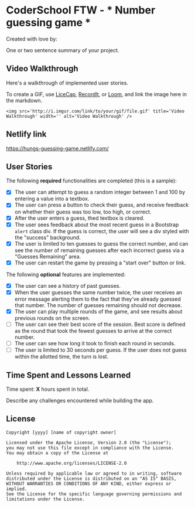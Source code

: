 # CoderSchool FTW - * Number guessing game *

Created with love by: <Your Name Here>
  
One or two sentence summary of your project. 

## Video Walkthrough

Here's a walkthrough of implemented user stories.

To create a GIF, use [LiceCap](http://www.cockos.com/licecap/), [RecordIt](http://www.recordit.co), or [Loom](http://www.useloom.com), and link the image here in the markdown.

```
<img src='http://i.imgur.com/link/to/your/gif/file.gif' title='Video Walkthrough' width='' alt='Video Walkthrough' />
```
## Netlify link

https://hungs-guessing-game.netlify.com/

## User Stories

The following **required** functionalities are completed (this is a sample):

* [x] The user can attempt to guess a random integer between 1 and 100 by entering a value into a textbox. 
* [x] The user can press a button to check their guess, and receive feedback on whether their guess was too low, too high, or correct. 
* [x] After the user enters a guess, thed textbox is cleared. 
* [x] The user sees feedback about the most recent guess in a Bootstrap `alert` class div. If the guess is correct, the user will see a div styled with the "success" background.  
* [x] The user is limited to ten guesses to guess the correct number, and can see the number of remaining guesses after each incorrect guess via a "Guesses Remaining" area. 
* [x] The user can restart the game by pressing a "start over" button or link. 

The following **optional** features are implemented:

* [x] The user can see a history of past guesses.
* [x] When the user guesses the same number twice, the user receives an error message alerting them to the fact that they've already guessed that number. The number of guesses remaining should not decrease. 
* [x] The user can play multiple rounds of the game, and see results about previous rounds on the screen.
* [ ] The user can see their best score of the session. Best score is defined as the round that took the fewest guesses to arrive at the correct number. 
* [ ] The user can see how long it took to finish each round in seconds.
* [ ] The user is limited to 30 seconds per guess. If the user does not guess within the allotted time, the turn is lost. 

## Time Spent and Lessons Learned

Time spent: **X** hours spent in total.

Describe any challenges encountered while building the app.

## License

    Copyright [yyyy] [name of copyright owner]

    Licensed under the Apache License, Version 2.0 (the "License");
    you may not use this file except in compliance with the License.
    You may obtain a copy of the License at

        http://www.apache.org/licenses/LICENSE-2.0

    Unless required by applicable law or agreed to in writing, software
    distributed under the License is distributed on an "AS IS" BASIS,
    WITHOUT WARRANTIES OR CONDITIONS OF ANY KIND, either express or implied.
    See the License for the specific language governing permissions and
    limitations under the License.